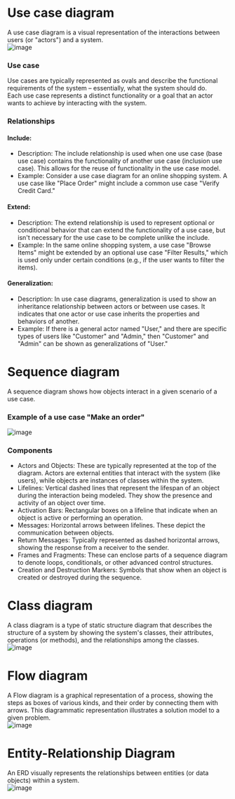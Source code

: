 # Use case diagram
A use case diagram is a visual representation of the interactions between users (or "actors") and a system.<br>
![image](https://github.com/vacu9708/Fundamental-knowledge/assets/67142421/0e097971-8af2-414d-b201-36c01a7da343)
### Use case
Use cases are typically represented as ovals and describe the functional requirements of the system – essentially, what the system should do.<br>
Each use case represents a distinct functionality or a goal that an actor wants to achieve by interacting with the system.

### Relationships
#### Include:
- Description: The include relationship is used when one use case (base use case) contains the functionality of another use case (inclusion use case). This allows for the reuse of functionality in the use case model.
- Example: Consider a use case diagram for an online shopping system. A use case like "Place Order" might include a common use case "Verify Credit Card."
#### Extend:
- Description: The extend relationship is used to represent optional or conditional behavior that can extend the functionality of a use case, but isn't necessary for the use case to be complete unlike the include.
- Example: In the same online shopping system, a use case "Browse Items" might be extended by an optional use case "Filter Results," which is used only under certain conditions (e.g., if the user wants to filter the items).
#### Generalization:
- Description: In use case diagrams, generalization is used to show an inheritance relationship between actors or between use cases. It indicates that one actor or use case inherits the properties and behaviors of another.
- Example: If there is a general actor named "User," and there are specific types of users like "Customer" and "Admin," then "Customer" and "Admin" can be shown as generalizations of "User."

# Sequence diagram
A sequence diagram shows how objects interact in a given scenario of a use case.
### Example of a use case "Make an order"
![image](https://github.com/vacu9708/Fundamental-knowledge/assets/67142421/2c540e32-df57-49bc-a8b1-c1f162e005c1)
### Components
- Actors and Objects: These are typically represented at the top of the diagram. Actors are external entities that interact with the system (like users), while objects are instances of classes within the system.
- Lifelines: Vertical dashed lines that represent the lifespan of an object during the interaction being modeled. They show the presence and activity of an object over time.
- Activation Bars: Rectangular boxes on a lifeline that indicate when an object is active or performing an operation.
- Messages: Horizontal arrows between lifelines. These depict the communication between objects.
- Return Messages: Typically represented as dashed horizontal arrows, showing the response from a receiver to the sender.
- Frames and Fragments: These can enclose parts of a sequence diagram to denote loops, conditionals, or other advanced control structures.
- Creation and Destruction Markers: Symbols that show when an object is created or destroyed during the sequence.

# Class diagram
A class diagram is a type of static structure diagram that describes the structure of a system by showing the system's classes, their attributes, operations (or methods), and the relationships among the classes.<br>
![image](https://github.com/vacu9708/Fundamental-knowledge/assets/67142421/d7dc6f52-73ec-4264-adbe-b5faafbe0239)<br>

# Flow diagram
A Flow diagram is a graphical representation of a process, showing the steps as boxes of various kinds, and their order by connecting them with arrows. This diagrammatic representation illustrates a solution model to a given problem.<br>
![image](https://github.com/vacu9708/Fundamental-knowledge/assets/67142421/30ba57e8-9eb9-459f-ac02-ce4fdafeb4e7)<br>

# Entity-Relationship Diagram
An ERD visually represents the relationships between entities (or data objects) within a system.<br>
![image](https://github.com/vacu9708/Fundamental-knowledge/assets/67142421/c6ed731e-3191-42b1-81b6-eca0c9e3264f)<br>
